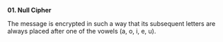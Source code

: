 <b> 01. Null Cipher </b>

The message is encrypted in such a way that its subsequent letters are always placed after one of the vowels (a, o, i, e, u).
